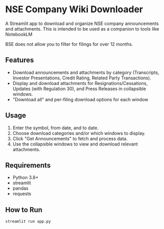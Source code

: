 # NSE Company Wiki Downloader

A Streamlit app to download and organize NSE company announcements and attachments.
This is intended to be used as a companion to tools like NotebookLM

BSE does not allow you to filter for filings for over 12 months.

## Features

- Download announcements and attachments by category (Transcripts, Investor Presentations, Credit Rating, Related Party Transactions).
- Display and download attachments for Resignations/Cessations, Updates (with Regulation 30), and Press Releases in collapsible windows.
- "Download all" and per-filing download options for each window

## Usage

1. Enter the symbol, from date, and to date.
2. Choose download categories and/or which windows to display.
3. Click "Get Announcements" to fetch and process data.
4. Use the collapsible windows to view and download relevant attachments.

## Requirements

- Python 3.8+
- streamlit
- pandas
- requests

## How to Run

```sh
streamlit run app.py
```
